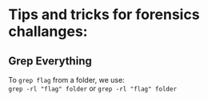 # Tips and tricks for forensics challanges:
## Grep Everything
To `grep flag` from a folder, we use:  
`grep -rl "flag" folder` or `grep -rl "flag" folder`  
